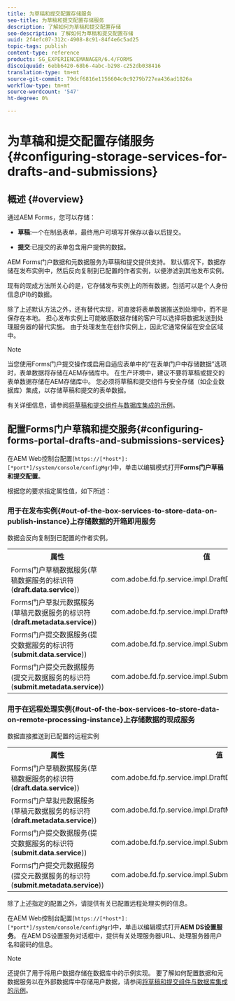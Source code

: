 ```yaml
---
title: 为草稿和提交配置存储服务
seo-title: 为草稿和提交配置存储服务
description: 了解如何为草稿和提交配置存储
seo-description: 了解如何为草稿和提交配置存储
uuid: 2f4efc07-312c-4908-8c91-84f4e6c5ad25
topic-tags: publish
content-type: reference
products: SG_EXPERIENCEMANAGER/6.4/FORMS
discoiquuid: 6ebb6420-68b6-4abc-b298-c252db038416
translation-type: tm+mt
source-git-commit: 79dcf6816e1156604c0c9279b727ea436ad1826a
workflow-type: tm+mt
source-wordcount: '547'
ht-degree: 0%

---
```



# 为草稿和提交配置存储服务{#configuring-storage-services-for-drafts-and-submissions}

## 概述 {#overview}

通过AEM Forms，您可以存储：

* **草稿**:一个在制品表单，最终用户可填写并保存以备以后提交。

* **提交**:已提交的表单包含用户提供的数据。

AEM Forms门户数据和元数据服务为草稿和提交提供支持。 默认情况下，数据存储在发布实例中，然后反向复制到已配置的作者实例，以便渗滤到其他发布实例。

现有的现成方法所关心的是，它存储发布实例上的所有数据，包括可以是个人身份信息(PII)的数据。

除了上述默认方法之外，还有替代实现，可直接将表单数据推送到处理中，而不是保存在本地。 担心发布实例上可能敏感数据存储的客户可以选择将数据发送到处理服务器的替代实施。 由于处理发生在创作实例上，因此它通常保留在安全区域中。

>[!NOTE]
>
>当您使用Forms门户提交操作或启用自适应表单中的“在表单门户中存储数据”选项时，表单数据将存储在AEM存储库中。 在生产环境中，建议不要将草稿或提交的表单数据存储在AEM存储库中。 您必须将草稿和提交组件与安全存储（如企业数据库）集成，以存储草稿和提交的表单数据。
>
>有关详细信息，请参阅[将草稿和提交组件与数据库集成的示例](/help/forms/using/integrate-draft-submission-database.md)。

## 配置Forms门户草稿和提交服务{#configuring-forms-portal-drafts-and-submissions-services}

在AEM Web控制台配置(`https://[*host*]:[*port*]/system/console/configMgr`)中，单击以编辑模式打开&#x200B;**Forms门户草稿和提交配置**。

根据您的要求指定属性值，如下所述：

### 用于在发布实例{#out-of-the-box-services-to-store-data-on-publish-instance}上存储数据的开箱即用服务

数据会反向复制到已配置的作者实例。

<table> 
 <tbody>
  <tr>
   <th>属性</th> 
   <th>值</th> 
  </tr>
  <tr>
   <td>Forms门户草稿数据服务(草稿数据服务的标识符(<strong>draft.data.service</strong>))</td> 
   <td>com.adobe.fd.fp.service.impl.DraftDataServiceImpl<br /> </td> 
  </tr>
  <tr>
   <td>Forms门户草拟元数据服务(草稿元数据服务的标识符(<strong>draft.metadata.service</strong>))</td> 
   <td>com.adobe.fd.fp.service.impl.DraftMetadataServiceImpl<br /> </td> 
  </tr>
  <tr>
   <td>Forms门户提交数据服务(提交数据服务的标识符(<strong>submit.data.service</strong>))</td> 
   <td>com.adobe.fd.fp.service.impl.SubmitDataServiceImpl<br /> </td> 
  </tr>
  <tr>
   <td>Forms门户提交元数据服务(提交元数据服务的标识符(<strong>submit.metadata.service</strong>))</td> 
   <td>com.adobe.fd.fp.service.impl.SubmitMetadataServiceImpl<br /> </td> 
  </tr>
 </tbody>
</table>

### 用于在远程处理实例{#out-of-the-box-services-to-store-data-on-remote-processing-instance}上存储数据的现成服务

数据直接推送到已配置的远程实例

<table> 
 <tbody>
  <tr>
   <th>属性</th> 
   <th>值</th> 
  </tr>
  <tr>
   <td>Forms门户草稿数据服务(草稿数据服务的标识符(<strong>draft.data.service</strong>))</td> 
   <td>com.adobe.fd.fp.service.impl.DraftDataServiceRemoteImpl<br /> </td> 
  </tr>
  <tr>
   <td>Forms门户草拟元数据服务(草稿元数据服务的标识符(<strong>draft.metadata.service</strong>))</td> 
   <td>com.adobe.fd.fp.service.impl.DraftMetadataServiceRemoteImpl<br /> </td> 
  </tr>
  <tr>
   <td>Forms门户提交数据服务(提交数据服务的标识符(<strong>submit.data.service</strong>))</td> 
   <td>com.adobe.fd.fp.service.impl.SubmitDataServiceRemoteImpl<br /> </td> 
  </tr>
  <tr>
   <td>Forms门户提交元数据服务(提交元数据服务的标识符(<strong>submit.metadata.service</strong>))</td> 
   <td>com.adobe.fd.fp.service.impl.SubmitMetadataServiceRemoteImpl<br /> </td> 
  </tr>
 </tbody>
</table>

除了上述指定的配置之外，请提供有关已配置远程处理实例的信息。

在AEM Web控制台配置(`https://[*host*]:[*port*]/system/console/configMgr`)中，单击以编辑模式打开&#x200B;**AEM DS设置服务**。 在AEM DS设置服务对话框中，提供有关处理服务器URL、处理服务器用户名和密码的信息。

>[!NOTE]
>
>还提供了用于将用户数据存储在数据库中的示例实现。 要了解如何配置数据和元数据服务以在外部数据库中存储用户数据，请参阅[将草稿和提交组件与数据库集成的示例](/help/forms/using/integrate-draft-submission-database.md)。

